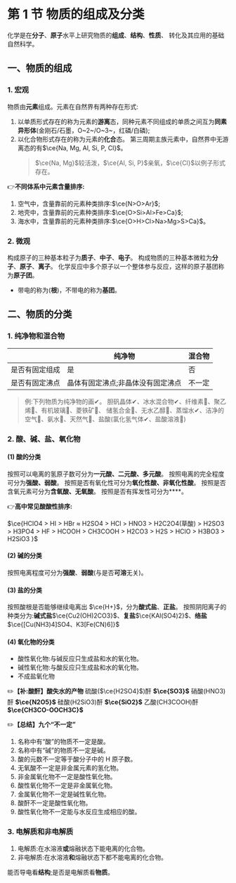 # 第 1 节 物质的组成及分类

化学是在**分子**、**原子**水平上研究物质的**组成**、**结构**、**性质**、 转化及其应用的基础自然科学。

## 一、物质的组成

### 1. 宏观

物质由**元素**组成。元素在自然界有两种存在形式:

1. 以单质形式存在的称为元素的**游离**态，同种元素不同组成的单质之间互为**同素异形体**(金刚石/石墨，O~2~/O~3~，红磷/白磷);
2. 以化合物形式存在的称为元素的**化合**态。
   第三周期主族元素中，自然界中无游离态的有$\ce{Na, Mg, Al, Si, P, Cl}$。
   > $\ce{Na, Mg}$较活泼，$\ce{Al, Si, P}$亲氧，$\ce{Cl}$以例子形式存在。

:point_right:**不同体系中元素含量排序:**

1. 空气中，含量靠前的元素种类排序:$\ce{N>O>Ar}$;
2. 地壳中，含量靠前的元素种类排序:$\ce{O>Si>Al>Fe>Ca}$;
3. 海水中，含量靠前的元素种类排序:$\ce{O>H>Cl>Na>Mg>S>Ca}$。

### 2. 微观

构成原子的三种基本粒子为**质子**、**中子**、**电子**。
构成物质的三种基本微粒为**分子**、**原子**、**离子**。
化学反应中多个原子以一个整体参与反应，这样的原子基团称为**原子团**。

- 带电的称为(**根**)，不带电的称为**基团**。

## 二、物质的分类

### 1. 纯净物和混合物

||纯净物|混合物|
|---|---|---|
|是否有固定组成|是|否|
|是否有固定沸点|晶体有固定沸点;<CR>非晶体没有固定沸点|不一定|

> 例:下列物质为纯净物的画✔。
> 胆矾晶体✔、冰水混合物✔、纤维素、聚乙烯、有机玻璃、菱铁矿、 储氢合金、无水乙醇、蒸馏水✔、洁净的空气、氨水、天然气、盐酸(氯化氢气体✔、盐酸溶液)

### 2. 酸、碱、盐、氧化物

#### (1) 酸的分类

按照可以电离的氢原子数可分为**一元酸、二元酸、多元酸**。
按照电离的完全程度可分为**强酸、弱酸**。
按照是否有氧化性可分为**氧化性酸、非氧化性酸**。
按照是否含氧元素可分为**含氧酸、无氧酸**。
按照是否有挥发性可分为****。

:point_right:**高中常见酸酸性排序:**

$\ce{HClO4 > HI > HBr ≈ H2SO4 > HCl > HNO3 > H2C2O4(草酸) > H2SO3 > H3PO4 > HF > HCOOH > CH3COOH > H2CO3 > H2S > HClO > H3BO3 > H2SiO3
}$

#### (2) 碱的分类

按照电离程度可分为**强酸**、**弱酸**(与是否**可溶**无关)。

#### (3) 盐的分类

按照酸根是否能够继续电离出 $\ce{H+}$，分为**酸式盐**、**正盐**。
按照阴阳离子的种类分为:**碱式盐**$\ce{Cu2(OH)2CO3}$、**复盐**$\ce{KAl(SO4)2}$、**络盐**$\ce{[Cu(NH3)4]SO4、K3[Fe(CN)6]}$

#### (4) 氧化物的分类

- 酸性氧化物:与碱反应只生成盐和水的氧化物。
- 碱性氧化物:与酸反应只生成盐和水的氧化物。
- 不成盐氧化物

:pencil2:**【补:酸酐】酸失水的产物**
硫酸($\ce{H2SO4}$)酐 **$\ce{SO3}$**
硝酸(HNO3)酐 **$\ce{N2O5}$**
硅酸(H2SiO3)酐 **$\ce{SiO2}$**
乙酸(CH3COOH)酐 **$\ce{CH3CO-OOCH3C}$**

:pencil2:**【总结】九个“不一定”**

1. 名称中有“酸”的物质不一定是酸。
2. 名称中有“碱”的物质不一定是碱。
3. 酸的元数不一定等于酸分子中的 H 原子数。
4. 无氧酸不一定是非金属元素的氢化物。
5. 非金属氧化物不一定是酸性氧化物。
6. 酸性氧化物不一定是非金属氧化物。
7. 金属氧化物不一定是碱性氧化物。
8. 酸酐不一定是酸性氧化物。
9. 酸性氧化物不一定能与水反应生成相应的酸。

### 3. 电解质和非电解质

1. 电解质:在水溶液**或**熔融状态下能电离的化合物。
2. 非电解质:在水溶液**和**熔融状态下都不能电离的化合物。

能否导电看**结构**;是否是电解质看**物质**。
